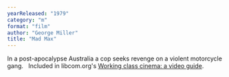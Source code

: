 ```yaml
---
yearReleased: "1979"
category: "m"
format: "film"
author: "George Miller"
title: "Mad Max"
---
```

In a post-apocalypse Australia a cop seeks revenge on a  violent motorcycle gang.
 
Included in libcom.org's <a href="https://libcom.org/library/working-class-cinema-video-guide">Working class cinema: a video guide</a>.